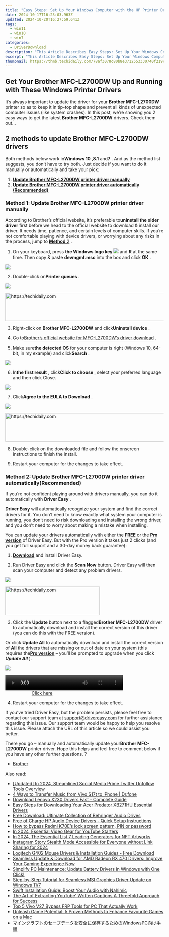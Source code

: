 ```yaml
---
title: "Easy Steps: Set Up Your Windows Computer with the HP Printer Driver"
date: 2024-10-17T16:23:03.963Z
updated: 2024-10-20T16:27:59.641Z
tags:
  - win11
  - win10
  - win7
categories:
  - DriverDownload
description: "This Article Describes Easy Steps: Set Up Your Windows Computer with the HP Printer Driver"
excerpt: "This Article Describes Easy Steps: Set Up Your Windows Computer with the HP Printer Driver"
thumbnail: https://thmb.techidaily.com/78af3078c80b8e3712553330740f219cdae8af451a75522402de746ab069fea1.jpg
---
```


## Get Your Brother MFC-L2700DW Up and Running with These Windows Printer Drivers

It’s always important to update the driver for your **Brother MFC-L2700DW**  printer so as to keep it in tip-top shape and prevent all kinds of unexpected computer issues (like system crashes).  In this post, we’re showing you 2 easy ways to get the latest **Brother MFC-L2700DW**  drivers. Check them out…

## 2 methods to update **Brother MFC-L2700DW drivers**

 Both methods below work in**Windows 10** ,**8.1** and**7** . And as the method list suggests, you don’t have to try both. Just decide if you want to do it manually or automatically and take your pick:

1. **[Update Brother MFC-L2700DW printer driver manually](https://tools.techidaily.com/drivereasy/download/)**
2. **[Update Brother MFC-L2700DW printer driver automatically (Recommended)](https://tools.techidaily.com/drivereasy/download/)**

### Method 1: Update **Brother MFC-L2700DW printer**  driver manually

 According to Brother’s official website, it’s preferable to**uninstall the older driver** first before we head to the official website to download & install our driver. It needs time, patience, and certain levels of computer skills. If you’re not comfortable playing with device drivers, or worrying about any risks in the process, jump to [**Method** 2](https://tools.techidaily.com/drivereasy/download/) .

 1) On your keyboard, press   **the Windows logo key  ![](https://images.drivereasy.com/wp-content/uploads/2018/04/img_5ae0331bc08e4.png)**  and **R**  at the same time. Then copy & paste **devmgmt.msc** into the box and click   **OK** .

![](https://images.drivereasy.com/wp-content/uploads/2018/05/img_5afb9c1b96ba9.png)

 2) Double-click on**Printer queues** .

![](https://images.drivereasy.com/wp-content/uploads/2018/06/img_5b1a5b86a48f2.jpg)

<!-- affiliate ads begin -->
<a href="https://imp.i357552.net/c/5597632/1001453/11832" target="_top" id="1001453">
  <img src="//a.impactradius-go.com/display-ad/11832-1001453" border="0" alt="https://techidaily.com" width="728" height="90"/>
</a>
<img height="0" width="0" src="https://imp.i357552.net/i/5597632/1001453/11832" style="position:absolute;visibility:hidden;" border="0" />
<!-- affiliate ads end -->

 3) Right-click on **Brother MFC-L2700DW** and click**Uninstall device** .

 4) Go to[Brother’s official website for MFC-L2700DW’s driver download](http://support.brother.com/g/b/downloadtop.aspx?c=eu%5Fot&lang=en&prod=mfcl2700dw%5Fus%5Feu%5Fas) .

 5) Make sure**the detected OS** for your computer is right (Windows 10, 64-bit, in my example) and click**Search** .

![](https://images.drivereasy.com/wp-content/uploads/2018/06/img_5b1a5cc854702.jpg)

 6) In**the first result** , click**Click to choose** , select your preferred language and then click Close.

![](https://images.drivereasy.com/wp-content/uploads/2018/06/img_5b1a5dadcb3d1.jpg)

 7) Click**Agree to the EULA to Download** .

![](https://images.drivereasy.com/wp-content/uploads/2018/06/img_5b1a603249622.jpg)

<!-- affiliate ads begin -->
<a href="https://appsumo.8odi.net/c/5597632/2087390/7443" target="_top" id="2087390">
  <img src="//a.impactradius-go.com/display-ad/7443-2087390" border="0" alt="https://techidaily.com" width="728" height="90"/>
</a>
<img height="0" width="0" src="https://appsumo.8odi.net/i/5597632/2087390/7443" style="position:absolute;visibility:hidden;" border="0" />
<!-- affiliate ads end -->

 8) Double-click on the downloaded file and follow the onscreen instructions to finish the install.

 9) Restart your computer for the changes to take effect.

### Method 2: Update **Brother MFC-L2700DW printer**  driver automatically(Recommended)

 If you’re not confident playing around with drivers manually, you can do it automatically with **Driver Easy** [](https://tools.techidaily.com/drivereasy/download/) .

**Driver Easy**   will automatically recognize your system and find the correct drivers for it. You don’t need to know exactly what system your computer is running, you don’t need to risk downloading and installing the wrong driver, and you don’t need to worry about making a mistake when installing.

 You can update your drivers automatically with either the **[FREE](https://tools.techidaily.com/drivereasy/download/)**  or the **[Pro version](https://tools.techidaily.com/drivereasy/download/)**  of Driver Easy. But with the Pro version it takes just 2 clicks (and you get full support and a 30-day money back guarantee):

 1) **[Download](https://tools.techidaily.com/drivereasy/download/)**  and install Driver Easy.

 2) Run Driver Easy and click the **Scan Now**   button. Driver Easy will then scan your computer and detect any problem drivers.

![](https://images.drivereasy.com/wp-content/uploads/2018/05/img_5afb955c3ee3c.jpg)

<!-- affiliate ads begin -->
<a href="https://laganoo.pxf.io/c/5597632/1528689/16446" target="_top" id="1528689">
  <img src="//a.impactradius-go.com/display-ad/16446-1528689" border="0" alt="https://techidaily.com" width="300" height="90"/>
</a>
<img height="0" width="0" src="https://laganoo.pxf.io/i/5597632/1528689/16446" style="position:absolute;visibility:hidden;" border="0" />
<!-- affiliate ads end -->

 3) Click the **Update**   button next to a flagged**Brother MFC-L2700DW**  driver to automatically download and install the correct version of this driver (you can do this with the FREE version).

 Or click **Update All**   to automatically download and install the correct version of **All**   the drivers that are missing or out of date on your system (this requires the[**Pro version**](https://tools.techidaily.com/drivereasy/download/)   – you’ll be prompted to upgrade when you click _**Update All**_ ).

![](https://images.drivereasy.com/wp-content/uploads/2018/06/img_5b1a610ca9d6c.jpg)

<!-- affiliate ads begin -->
<span id="1936838">
					<video width="374" height="48" style="cursor:pointer"
           poster="//a.impactradius-go.com/display-clicktoplayimage/1936838.png"
           onclick="if(!this.playClicked){this.play();this.setAttribute('controls',true);this.playClicked=true;}">
	   <source src="//a.impactradius-go.com/display-ad/18409-1936838">
	   <img src="//a.impactradius-go.com/display-clicktoplayimage/1936838.png" style="border: none; height: 100%; width: 100%; object-fit: contain">
	</video>
	<div style="width:234px;text-align:center"><a href="javascript:window.open(decodeURIComponent('https%3A%2F%2Fcoinrule.sjv.io%2Fc%2F5597632%2F1936838%2F18409'), '_blank');void(0);">Click here</a></div>
</span>
<img height="0" width="0" src="https://imp.pxf.io/i/5597632/1936838/18409" style="position:absolute;visibility:hidden;" border="0" />
<!-- affiliate ads end -->

4) Restart your computer for the changes to take effect.

 If you’ve tried Driver Easy, but the problem persists, please feel free to contact our support team at <support@drivereasy.com> for further assistance regarding this issue. Our support team would be happy to help you resolve this issue. Please attach the URL of this article so we could assist you better.

  There you go  – manually and automatically update your**Brother MFC-L2700DW**  printer driver. Hope this helps and feel free to comment below if you have any other further questions. ?

* [Brother](https://tools.techidaily.com/drivereasy/download/)

<ins class="adsbygoogle"
     style="display:block"
     data-ad-format="autorelaxed"
     data-ad-client="ca-pub-7571918770474297"
     data-ad-slot="1223367746"></ins>

<ins class="adsbygoogle"
     style="display:block"
     data-ad-client="ca-pub-7571918770474297"
     data-ad-slot="8358498916"
     data-ad-format="auto"
     data-full-width-responsive="true"></ins>

<span class="atpl-alsoreadstyle">Also read:</span>
<div><ul>
<li><a href="https://twitter-videos.techidaily.com/updated-in-2024-streamlined-social-media-prime-twitter-unfollow-tools-overview/"><u>[Updated] In 2024, Streamlined Social Media Prime Twitter Unfollow Tools Overview</u></a></li>
<li><a href="https://blog-min.techidaily.com/4-ways-to-transfer-music-from-vivo-s17t-to-iphone-drfone-by-drfone-transfer-from-android-transfer-from-android/"><u>4 Ways to Transfer Music from Vivo S17t to iPhone | Dr.fone</u></a></li>
<li><a href="https://win-amazing.techidaily.com/download-lenovo-x230-drivers-fast-complete-guide/"><u>Download Lenovo X230 Drivers Fast - Complete Guide</u></a></li>
<li><a href="https://win-amazing.techidaily.com/easy-steps-for-downloading-your-acer-predator-xb271hu-essential-drivers/"><u>Easy Steps for Downloading Your Acer Predator XB271HU Essential Drivers</u></a></li>
<li><a href="https://win-amazing.techidaily.com/free-download-ultimate-collection-of-behringer-audio-drives/"><u>Free Download: Ultimate Collection of Behringer Audio Drives</u></a></li>
<li><a href="https://win-amazing.techidaily.com/free-of-charge-hp-audio-device-drivers-quick-setup-instructions/"><u>Free of Charge HP Audio Device Drivers - Quick Setup Instructions</u></a></li>
<li><a href="https://phone-solutions.techidaily.com/how-to-bypass-redmi-k70es-lock-screen-pattern-pin-or-password-by-drfone-android-unlock-android-unlock/"><u>How to bypass Redmi K70E’s lock screen pattern, PIN or password</u></a></li>
<li><a href="https://youtube-data.techidaily.com/24-essential-video-gear-for-youtube-starters/"><u>In 2024, Essential Video Gear for YouTube Starters</u></a></li>
<li><a href="https://some-approaches.techidaily.com/in-2024-the-essential-list-7-leading-generators-for-nft-artworks/"><u>In 2024, The Essential List 7 Leading Generators for NFT Artworks</u></a></li>
<li><a href="https://instagram-videos.techidaily.com/instagram-story-stealth-mode-accessible-for-everyone-without-link-sharing-for-2024/"><u>Instagram Story Stealth Mode Accessible for Everyone without Link Sharing for 2024</u></a></li>
<li><a href="https://win-amazing.techidaily.com/logitech-g402-mouse-drivers-and-installation-guides-free-download/"><u>Logitech G402 Mouse Drivers & Installation Guides - Free Download</u></a></li>
<li><a href="https://win-amazing.techidaily.com/seamless-update-and-download-for-amd-radeon-rx-470-drivers-improve-your-gaming-experience-now/"><u>Seamless Update & Download for AMD Radeon RX 470 Drivers: Improve Your Gaming Experience Now</u></a></li>
<li><a href="https://win-amazing.techidaily.com/simplify-pc-maintenance-update-battery-drivers-in-windows-with-one-click/"><u>Simplify PC Maintenance: Update Battery Drivers in Windows with One Click!</u></a></li>
<li><a href="https://win-amazing.techidaily.com/step-by-step-tutorial-for-seamless-msi-graphics-driver-update-on-windows-117/"><u>Step-by-Step Tutorial for Seamless MSI Graphics Driver Update on Windows 11/7</u></a></li>
<li><a href="https://win-amazing.techidaily.com/swift-installation-guide-boost-your-audio-with-nahimic/"><u>Swift Installation Guide: Boost Your Audio with Nahimic</u></a></li>
<li><a href="https://extra-resources.techidaily.com/the-art-of-extracting-youtube-written-captions-a-threefold-approach-for-success/"><u>The Art of Extracting YouTube' Written Captions A Threefold Approach for Success</u></a></li>
<li><a href="https://bypass-frp.techidaily.com/top-5-vivo-v27-bypass-frp-tools-for-pc-that-actually-work-by-drfone-android/"><u>Top 5 Vivo V27 Bypass FRP Tools for PC That Actually Work</u></a></li>
<li><a href="https://games-able.techidaily.com/unleash-game-potential-5-proven-methods-to-enhance-favourite-games-on-a-mac/"><u>Unleash Game Potential: 5 Proven Methods to Enhance Favourite Games on a Mac</u></a></li>
<li><a href="https://win-alternatives.techidaily.com/1728498893643-windowspc/"><u>マインクラフトのセーブデータを安全に保存するためのWindowsPC向け手順</u></a></li>
</ul></div>

